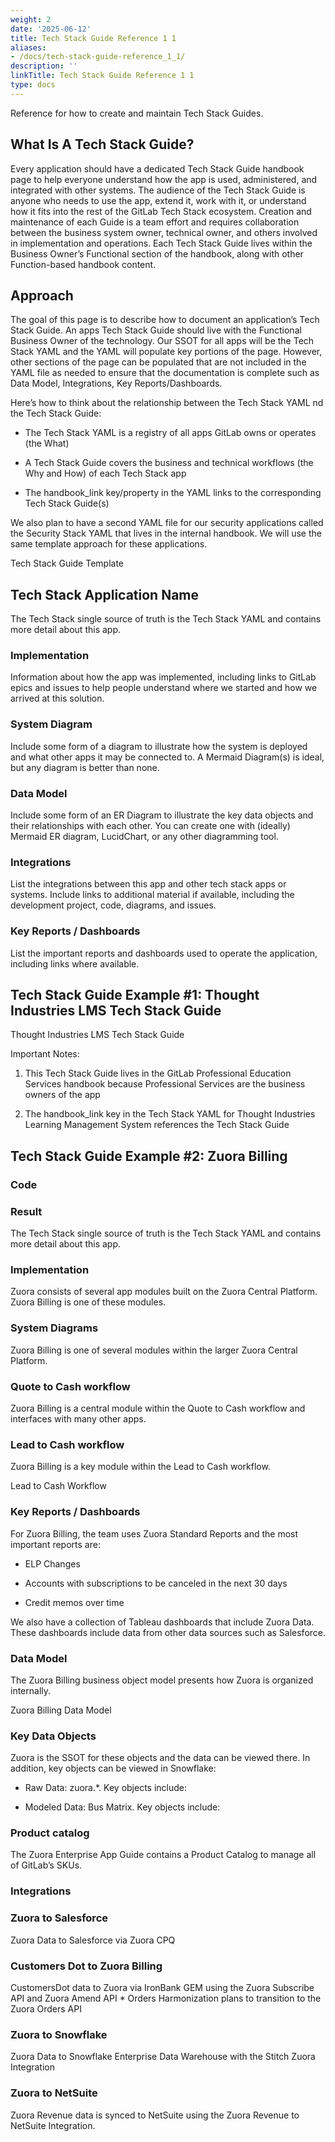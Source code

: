 ```yaml
---
weight: 2
date: '2025-06-12'
title: Tech Stack Guide Reference 1 1
aliases:
- /docs/tech-stack-guide-reference_1_1/
description: ''
linkTitle: Tech Stack Guide Reference 1 1
type: docs
---
```


Reference for how to create and maintain Tech Stack Guides.

## What Is A Tech Stack Guide?

<!-- Unsupported block type: quote -->

Every application should have a dedicated Tech Stack Guide handbook page to help everyone understand how the app is used, administered, and integrated with other systems. The audience of the Tech Stack Guide is anyone who needs to use the app, extend it, work with it, or understand how it fits into the rest of the GitLab Tech Stack ecosystem. Creation and maintenance of each Guide is a team effort and requires collaboration between the business system owner, technical owner, and others involved in implementation and operations. Each Tech Stack Guide lives within the Business Owner’s Functional section of the handbook, along with other Function-based handbook content.

## Approach

The goal of this page is to describe how to document an application’s Tech Stack Guide. An apps Tech Stack Guide should live with the Functional Business Owner of the technology. Our SSOT for all apps will be the Tech Stack YAML and the YAML will populate key portions of the page. However, other sections of the page can be populated that are not included in the YAML file as needed to ensure that the documentation is complete such as Data Model, Integrations, Key Reports/Dashboards.

Here’s how to think about the relationship between the Tech Stack YAML nd the Tech Stack Guide:

- The Tech Stack YAML is a registry of all apps GitLab owns or operates (the What)

- A Tech Stack Guide covers the business and technical workflows (the Why and How) of each Tech Stack app

- The handbook_link key/property in the YAML links to the corresponding Tech Stack Guide(s)

We also plan to have a second YAML file for our security applications called the Security Stack YAML that lives in the internal handbook. We will use the same template approach for these applications.

Tech Stack Guide Template

## Tech Stack Application Name

The Tech Stack single source of truth is the Tech Stack YAML and contains more detail about this app.

<!-- Unsupported block type: code -->

### Implementation

Information about how the app was implemented, including links to GitLab epics and issues to help people understand where we started and how we arrived at this solution.

### System Diagram

Include some form of a diagram to illustrate how the system is deployed and what other apps it may be connected to. A Mermaid Diagram(s) is ideal, but any diagram is better than none.

### Data Model

Include some form of an ER Diagram to illustrate the key data objects and their relationships with each other. You can create one with (ideally) Mermaid ER diagram, LucidChart, or any other diagramming tool.

### Integrations

List the integrations between this app and other tech stack apps or systems. Include links to additional material if available, including the development project, code, diagrams, and issues.

### Key Reports / Dashboards

List the important reports and dashboards used to operate the application, including links where available.

## Tech Stack Guide Example #1: Thought Industries LMS Tech Stack Guide

Thought Industries LMS Tech Stack Guide

Important Notes:

1. This Tech Stack Guide lives in the GitLab Professional Education Services handbook because Professional Services are the business owners of the app

1. The handbook_link key in the Tech Stack YAML for Thought Industries Learning Management System references the Tech Stack Guide

## Tech Stack Guide Example #2: Zuora Billing

### Code

<!-- Unsupported block type: code -->

### Result

The Tech Stack single source of truth is the Tech Stack YAML and contains more detail about this app.

### Implementation

Zuora consists of several app modules built on the Zuora Central Platform. Zuora Billing is one of these modules.

### System Diagrams

Zuora Billing is one of several modules within the larger Zuora Central Platform.

### Quote to Cash workflow

Zuora Billing is a central module within the Quote to Cash workflow and interfaces with many other apps.

<!-- Unsupported block type: code -->

### Lead to Cash workflow

Zuora Billing is a key module within the Lead to Cash workflow.

<!-- Unsupported block type: image -->

Lead to Cash Workflow

### Key Reports / Dashboards

For Zuora Billing, the team uses Zuora Standard Reports and the most important reports are:

- ELP Changes

- Accounts with subscriptions to be canceled in the next 30 days

- Credit memos over time

We also have a collection of Tableau dashboards that include Zuora Data. These dashboards include data from other data sources such as Salesforce.

### Data Model

The Zuora Billing business object model presents how Zuora is organized internally.

<!-- Unsupported block type: image -->

Zuora Billing Data Model

### Key Data Objects

Zuora is the SSOT for these objects and the data can be viewed there. In addition, key objects can be viewed in Snowflake:

- Raw Data: zuora.*. Key objects include: 

- Modeled Data: Bus Matrix. Key objects include: 

### Product catalog

The Zuora Enterprise App Guide contains a Product Catalog to manage all of GitLab’s SKUs.

### Integrations

<!-- Unsupported block type: code -->

### Zuora to Salesforce

Zuora Data to Salesforce via Zuora CPQ

### Customers Dot to Zuora Billing

CustomersDot data to Zuora via IronBank GEM using the Zuora Subscribe API and Zuora Amend API * Orders Harmonization plans to transition to the Zuora Orders API

### Zuora to Snowflake

Zuora Data to Snowflake Enterprise Data Warehouse with the Stitch Zuora Integration

### Zuora to NetSuite

Zuora Revenue data is synced to NetSuite using the Zuora Revenue to NetSuite Integration.